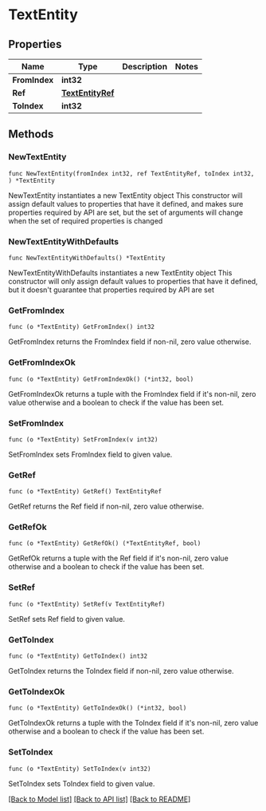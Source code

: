 # TextEntity

## Properties

Name | Type | Description | Notes
------------ | ------------- | ------------- | -------------
**FromIndex** | **int32** |  | 
**Ref** | [**TextEntityRef**](TextEntityRef.md) |  | 
**ToIndex** | **int32** |  | 

## Methods

### NewTextEntity

`func NewTextEntity(fromIndex int32, ref TextEntityRef, toIndex int32, ) *TextEntity`

NewTextEntity instantiates a new TextEntity object
This constructor will assign default values to properties that have it defined,
and makes sure properties required by API are set, but the set of arguments
will change when the set of required properties is changed

### NewTextEntityWithDefaults

`func NewTextEntityWithDefaults() *TextEntity`

NewTextEntityWithDefaults instantiates a new TextEntity object
This constructor will only assign default values to properties that have it defined,
but it doesn't guarantee that properties required by API are set

### GetFromIndex

`func (o *TextEntity) GetFromIndex() int32`

GetFromIndex returns the FromIndex field if non-nil, zero value otherwise.

### GetFromIndexOk

`func (o *TextEntity) GetFromIndexOk() (*int32, bool)`

GetFromIndexOk returns a tuple with the FromIndex field if it's non-nil, zero value otherwise
and a boolean to check if the value has been set.

### SetFromIndex

`func (o *TextEntity) SetFromIndex(v int32)`

SetFromIndex sets FromIndex field to given value.


### GetRef

`func (o *TextEntity) GetRef() TextEntityRef`

GetRef returns the Ref field if non-nil, zero value otherwise.

### GetRefOk

`func (o *TextEntity) GetRefOk() (*TextEntityRef, bool)`

GetRefOk returns a tuple with the Ref field if it's non-nil, zero value otherwise
and a boolean to check if the value has been set.

### SetRef

`func (o *TextEntity) SetRef(v TextEntityRef)`

SetRef sets Ref field to given value.


### GetToIndex

`func (o *TextEntity) GetToIndex() int32`

GetToIndex returns the ToIndex field if non-nil, zero value otherwise.

### GetToIndexOk

`func (o *TextEntity) GetToIndexOk() (*int32, bool)`

GetToIndexOk returns a tuple with the ToIndex field if it's non-nil, zero value otherwise
and a boolean to check if the value has been set.

### SetToIndex

`func (o *TextEntity) SetToIndex(v int32)`

SetToIndex sets ToIndex field to given value.



[[Back to Model list]](../README.md#documentation-for-models) [[Back to API list]](../README.md#documentation-for-api-endpoints) [[Back to README]](../README.md)


